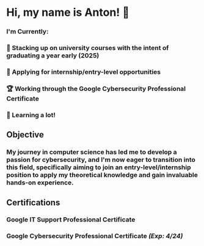 # Hi, my name is Anton! 👋
### I'm Currently:
### 📅 Stacking up on university courses with the intent of graduating a year early (2025)
### 💼 Applying for internship/entry-level opportunities
### 🏆 Working through the Google Cybersecurity Professional Certificate
### 🧠 Learning a lot!

## Objective

### My journey in computer science has led me to develop a passion for cybersecurity, and I'm now eager to transition into this field, specifically aiming to join an entry-level/internship position to apply my theoretical knowledge and gain invaluable hands-on experience.

## Certifications
### Google IT Support Professional Certificate
### Google Cybersecurity Professional Certificate *(Exp: 4/24)*
